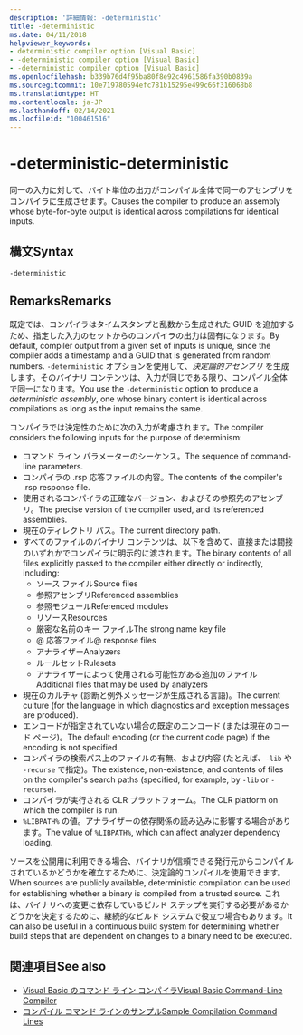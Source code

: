 ```yaml
---
description: '詳細情報: -deterministic'
title: -deterministic
ms.date: 04/11/2018
helpviewer_keywords:
- deterministic compiler option [Visual Basic]
- -deterministic compiler option [Visual Basic]
- -deterministic compiler option [Visual Basic]
ms.openlocfilehash: b339b76d4f95ba80f8e92c4961586fa390b0839a
ms.sourcegitcommit: 10e719780594efc781b15295e499c66f316068b8
ms.translationtype: HT
ms.contentlocale: ja-JP
ms.lasthandoff: 02/14/2021
ms.locfileid: "100461516"
---
```

# <a name="-deterministic"></a><span data-ttu-id="e0ca0-103">-deterministic</span><span class="sxs-lookup"><span data-stu-id="e0ca0-103">-deterministic</span></span>

<span data-ttu-id="e0ca0-104">同一の入力に対して、バイト単位の出力がコンパイル全体で同一のアセンブリをコンパイラに生成させます。</span><span class="sxs-lookup"><span data-stu-id="e0ca0-104">Causes the compiler to produce an assembly whose byte-for-byte output is identical across compilations for identical inputs.</span></span>

## <a name="syntax"></a><span data-ttu-id="e0ca0-105">構文</span><span class="sxs-lookup"><span data-stu-id="e0ca0-105">Syntax</span></span>

```console
-deterministic
```

## <a name="remarks"></a><span data-ttu-id="e0ca0-106">Remarks</span><span class="sxs-lookup"><span data-stu-id="e0ca0-106">Remarks</span></span>

<span data-ttu-id="e0ca0-107">既定では、コンパイラはタイムスタンプと乱数から生成された GUID を追加するため、指定した入力のセットからのコンパイラの出力は固有になります。</span><span class="sxs-lookup"><span data-stu-id="e0ca0-107">By default, compiler output from a given set of inputs is unique, since the compiler adds a timestamp and a GUID that is generated from random numbers.</span></span> <span data-ttu-id="e0ca0-108">`-deterministic` オプションを使用して、*決定論的アセンブリ* を生成します。そのバイナリ コンテンツは、入力が同じである限り、コンパイル全体で同一になります。</span><span class="sxs-lookup"><span data-stu-id="e0ca0-108">You use the `-deterministic` option to produce a *deterministic assembly*, one whose binary content is identical across compilations as long as the input remains the same.</span></span>

<span data-ttu-id="e0ca0-109">コンパイラでは決定性のために次の入力が考慮されます。</span><span class="sxs-lookup"><span data-stu-id="e0ca0-109">The compiler considers the following inputs for the purpose of determinism:</span></span>

- <span data-ttu-id="e0ca0-110">コマンド ライン パラメーターのシーケンス。</span><span class="sxs-lookup"><span data-stu-id="e0ca0-110">The sequence of command-line parameters.</span></span>
- <span data-ttu-id="e0ca0-111">コンパイラの .rsp 応答ファイルの内容。</span><span class="sxs-lookup"><span data-stu-id="e0ca0-111">The contents of the compiler's .rsp response file.</span></span>
- <span data-ttu-id="e0ca0-112">使用されるコンパイラの正確なバージョン、およびその参照先のアセンブリ。</span><span class="sxs-lookup"><span data-stu-id="e0ca0-112">The precise version of the compiler used, and its referenced assemblies.</span></span>
- <span data-ttu-id="e0ca0-113">現在のディレクトリ パス。</span><span class="sxs-lookup"><span data-stu-id="e0ca0-113">The current directory path.</span></span>
- <span data-ttu-id="e0ca0-114">すべてのファイルのバイナリ コンテンツは、以下を含めて、直接または間接のいずれかでコンパイラに明示的に渡されます。</span><span class="sxs-lookup"><span data-stu-id="e0ca0-114">The binary contents of all files explicitly passed to the compiler either directly or indirectly, including:</span></span>
  - <span data-ttu-id="e0ca0-115">ソース ファイル</span><span class="sxs-lookup"><span data-stu-id="e0ca0-115">Source files</span></span>
  - <span data-ttu-id="e0ca0-116">参照アセンブリ</span><span class="sxs-lookup"><span data-stu-id="e0ca0-116">Referenced assemblies</span></span>
  - <span data-ttu-id="e0ca0-117">参照モジュール</span><span class="sxs-lookup"><span data-stu-id="e0ca0-117">Referenced modules</span></span>
  - <span data-ttu-id="e0ca0-118">リソース</span><span class="sxs-lookup"><span data-stu-id="e0ca0-118">Resources</span></span>
  - <span data-ttu-id="e0ca0-119">厳密な名前のキー ファイル</span><span class="sxs-lookup"><span data-stu-id="e0ca0-119">The strong name key file</span></span>
  - <span data-ttu-id="e0ca0-120">@ 応答ファイル</span><span class="sxs-lookup"><span data-stu-id="e0ca0-120">@ response files</span></span>
  - <span data-ttu-id="e0ca0-121">アナライザー</span><span class="sxs-lookup"><span data-stu-id="e0ca0-121">Analyzers</span></span>
  - <span data-ttu-id="e0ca0-122">ルールセット</span><span class="sxs-lookup"><span data-stu-id="e0ca0-122">Rulesets</span></span>
  - <span data-ttu-id="e0ca0-123">アナライザーによって使用される可能性がある追加のファイル</span><span class="sxs-lookup"><span data-stu-id="e0ca0-123">Additional files that may be used by analyzers</span></span>
- <span data-ttu-id="e0ca0-124">現在のカルチャ (診断と例外メッセージが生成される言語)。</span><span class="sxs-lookup"><span data-stu-id="e0ca0-124">The current culture (for the language in which diagnostics and exception messages are produced).</span></span>
- <span data-ttu-id="e0ca0-125">エンコードが指定されていない場合の既定のエンコード (または現在のコード ページ)。</span><span class="sxs-lookup"><span data-stu-id="e0ca0-125">The default encoding (or the current code page) if the encoding is not specified.</span></span>
- <span data-ttu-id="e0ca0-126">コンパイラの検索パス上のファイルの有無、および内容 (たとえば、`-lib` や `-recurse` で指定)。</span><span class="sxs-lookup"><span data-stu-id="e0ca0-126">The existence, non-existence, and contents of files on the compiler's search paths (specified, for example, by `-lib` or `-recurse`).</span></span>
- <span data-ttu-id="e0ca0-127">コンパイラが実行される CLR プラットフォーム。</span><span class="sxs-lookup"><span data-stu-id="e0ca0-127">The CLR platform on which the compiler is run.</span></span>
- <span data-ttu-id="e0ca0-128">`%LIBPATH%` の値。アナライザーの依存関係の読み込みに影響する場合があります。</span><span class="sxs-lookup"><span data-stu-id="e0ca0-128">The value of `%LIBPATH%`, which can affect analyzer dependency loading.</span></span>

<span data-ttu-id="e0ca0-129">ソースを公開用に利用できる場合、バイナリが信頼できる発行元からコンパイルされているかどうかを確立するために、決定論的コンパイルを使用できます。</span><span class="sxs-lookup"><span data-stu-id="e0ca0-129">When sources are publicly available, deterministic compilation can be used for establishing whether a binary is compiled from a trusted source.</span></span> <span data-ttu-id="e0ca0-130">これは、バイナリへの変更に依存しているビルド ステップを実行する必要があるかどうかを決定するために、継続的なビルド システムで役立つ場合もあります。</span><span class="sxs-lookup"><span data-stu-id="e0ca0-130">It can also be useful in a continuous build system for determining whether build steps that are dependent on changes to a binary need to be executed.</span></span>

## <a name="see-also"></a><span data-ttu-id="e0ca0-131">関連項目</span><span class="sxs-lookup"><span data-stu-id="e0ca0-131">See also</span></span>

- [<span data-ttu-id="e0ca0-132">Visual Basic のコマンド ライン コンパイラ</span><span class="sxs-lookup"><span data-stu-id="e0ca0-132">Visual Basic Command-Line Compiler</span></span>](index.md)
- [<span data-ttu-id="e0ca0-133">コンパイル コマンド ラインのサンプル</span><span class="sxs-lookup"><span data-stu-id="e0ca0-133">Sample Compilation Command Lines</span></span>](sample-compilation-command-lines.md)
